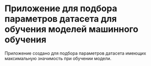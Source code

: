 # Приложение для подбора параметров датасета для обучения моделей машинного обучения

Приложение создано для подбора параметров датасета имеющих максимальную значимость при обучении модели.

